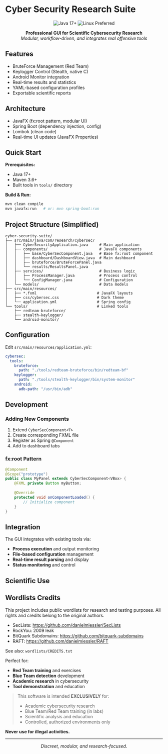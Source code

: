 
# Cyber Security Research Suite

<p align="center">
  <img src="https://img.shields.io/badge/Java-17%2B-blue?style=flat-square&logo=java" alt="Java 17+"/>
  <img src="https://img.shields.io/badge/Linux-Preferred-success?style=flat-square&logo=linux" alt="Linux Preferred"/>
</p>

<p align="center">
  <b>Professional GUI for Scientific Cybersecurity Research</b><br>
  <i>Modular, workflow-driven, and integrates real offensive tools</i>
</p>

## Features

- BruteForce Management (Red Team)
- Keylogger Control (Stealth, native C)
- Android Monitor integration
- Real-time results and statistics
- YAML-based configuration profiles
- Exportable scientific reports

## Architecture

- JavaFX (fx:root pattern, modular UI)
- Spring Boot (dependency injection, config)
- Lombok (clean code)
- Real-time UI updates (JavaFX Properties)

## Quick Start

**Prerequisites:**
- Java 17+
- Maven 3.6+
- Built tools in `tools/` directory

**Build & Run:**
```bash
mvn clean compile
mvn javafx:run   # or: mvn spring-boot:run
```

## Project Structure (Simplified)

```
cyber-security-suite/
├── src/main/java/com/research/cybersec/
│   ├── CyberSecurityApplication.java     # Main application
│   ├── components/                       # JavaFX components
│   │   ├── base/CyberSecComponent.java   # Base fx:root component
│   │   ├── dashboard/DashboardView.java  # Main dashboard
│   │   ├── bruteforce/BruteForcePanel.java
│   │   └── results/ResultsPanel.java
│   ├── services/                         # Business logic
│   │   ├── ProcessManager.java           # Process control
│   │   └── ConfigManager.java            # Configuration
│   └── models/                           # Data models
├── src/main/resources/
│   ├── *.fxml                           # JavaFX layouts
│   ├── css/cybersec.css                 # Dark theme
│   └── application.yml                  # Spring config
└── tools/                               # Linked tools
    ├── redteam-bruteforce/
    ├── stealth-keylogger/
    └── android-monitor/
```

## Configuration

Edit `src/main/resources/application.yml`:

```yaml
cybersec:
  tools:
    bruteforce:
      path: "./tools/redteam-bruteforce/bin/redteam-bf"
    keylogger:
      path: "./tools/stealth-keylogger/bin/system-monitor"
    android:
      adb-path: "/usr/bin/adb"
```

## Development

### Adding New Components
1. Extend `CyberSecComponent<T>`
2. Create corresponding FXML file
3. Register as Spring `@Component`
4. Add to dashboard tabs

### fx:root Pattern
```java
@Component
@Scope("prototype")
public class MyPanel extends CyberSecComponent<VBox> {
    @FXML private Button myButton;
    
    @Override
    protected void onComponentLoaded() {
        // Initialize component
    }
}
```

## Integration

The GUI integrates with existing tools via:
- **Process execution** and output monitoring
- **File-based configuration** management
- **Real-time result parsing** and display
- **Status monitoring** and control

## Scientific Use
## Wordlists Credits

This project includes public wordlists for research and testing purposes. All rights and credits belong to the original authors.

- SecLists: https://github.com/danielmiessler/SecLists
- RockYou: 2009 leak
- BitQuark Subdomains: https://github.com/bitquark-subdomains
- RAFT: https://github.com/danielmiessler/RAFT

See also: `wordlists/CREDITS.txt`

Perfect for:
- **Red Team training** and exercises
- **Blue Team detection** development
- **Academic research** in cybersecurity
- **Tool demonstration** and education


> This software is intended **EXCLUSIVELY** for:
> - Academic cybersecurity research
> - Blue Team/Red Team training (in labs)
> - Scientific analysis and education
> - Controlled, authorized environments only

**Never use for illegal activities.**

---

<p align="center">
  <i>Discreet, modular, and research-focused.</i>
</p>